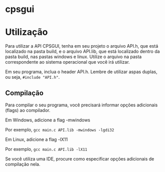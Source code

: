 # cpsgui

# Utilização

Para utilizar a API CPSGUI, tenha em seu projeto o arquivo API.h, que está localizado na pasta build, e o arquivo API.lib, que está localizado dentro da pasta build, nas pastas windows e linux. Utilize o arquivo na pasta correspondente ao sistema operacional que você irá utilizar.

Em seu programa, inclua o header API.h. Lembre de utilizar aspas duplas, ou seja, ``#include "API.h"``.

## Compilação

Para compilar o seu programa, você precisará informar opções adicionais (flags) ao compilador.

Em Windows, adicione a flag -mwindows

Por exemplo, ``gcc main.c API.lib -mwindows -lgdi32``

Em Linux, adicione a flag -lX11

Por exemplo, ``gcc main.c API.lib -lX11``

Se você utiliza uma IDE, procure como especificar opções adicionais de compilação nela.
